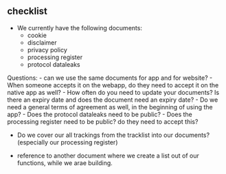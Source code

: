 ## checklist

- We currently have the following documents:
	- cookie
    - disclaimer
    - privacy policy
    - processing register
    - protocol dataleaks
    
Questions:
	- can we use the same documents for app and for website?
    - When someone accepts it on the webapp, do they need to accept it on the native app as well?
    - How often do you need to update your documents? Is there an expiry date and does the document need an expiry date?
    - Do we need a general terms of agreement as well, in the beginning of using the app?
    - Does the protocol dataleaks need to be public?
    - Does the processing register need to be public? do they need to accept this?

- Do we cover our all trackings from the tracklist into our documents? (especially our processing register)

- reference to another document where we create a list out of our functions, while we arae building.
